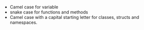 - Camel case for variable
- snake case for functions and methods
- Camel case with a capital starting letter for classes, structs and namespaces.
